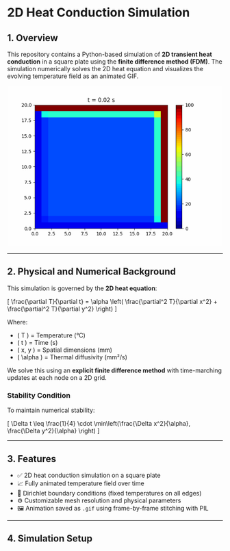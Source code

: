 #  2D Heat Conduction Simulation

## 1. Overview

This repository contains a Python-based simulation of **2D transient heat conduction** in a square plate using the **finite difference method (FDM)**. The simulation numerically solves the 2D heat equation and visualizes the evolving temperature field as an animated GIF.

<p align="center">
  <img src="heat_distribution.gif" alt="2D Temperature Evolution" width="500"/>
</p>

---

## 2. Physical and Numerical Background

This simulation is governed by the **2D heat equation**:

\[
\frac{\partial T}{\partial t} = \alpha \left( \frac{\partial^2 T}{\partial x^2} + \frac{\partial^2 T}{\partial y^2} \right)
\]

Where:
- \( T \) = Temperature (°C)  
- \( t \) = Time (s)  
- \( x, y \) = Spatial dimensions (mm)  
- \( \alpha \) = Thermal diffusivity (mm²/s)  

We solve this using an **explicit finite difference method** with time-marching updates at each node on a 2D grid.

### Stability Condition

To maintain numerical stability:

\[
\Delta t \leq \frac{1}{4} \cdot \min\left(\frac{\Delta x^2}{\alpha}, \frac{\Delta y^2}{\alpha} \right)
\]

---

## 3. Features

- ✅ 2D heat conduction simulation on a square plate  
- 📈 Fully animated temperature field over time  
- 🔁 Dirichlet boundary conditions (fixed temperatures on all edges)  
- ⚙️ Customizable mesh resolution and physical parameters  
- 🖼️ Animation saved as `.gif` using frame-by-frame stitching with PIL  

---

## 4. Simulation Setup
